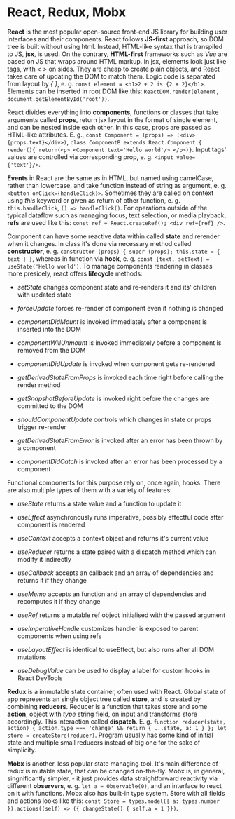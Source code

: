 # React, Redux, Mobx

**React** is the most popular open-source front-end JS library for building user interfaces and their components. React follows **JS-first** approach, so DOM tree is
built without using html. Instead, HTML-like syntax that is transpiled to JS, **jsx**, is used. On the contrary, **HTML-first** frameworks such as _Vue_ are based on
JS that wraps around HTML markup. In jsx, elements look just like tags, with _< >_ on sides. They are cheap to create plain objects, and React takes care of updating
the DOM to match them. Logic code is separated from layout by _{ }_, e. g. `const element = <h1>2 + 2 is {2 + 2}</h1>`. Elements can be inserted in root DOM like this:
`ReactDOM.render(element, document.getElementById('root'))`.

React divides everything into **components**, functions or classes that take arguments called **props**, return jsx layout in the format of single element, and can be
nested inside each other. In this case, props are passed as HTML-like attributes. E. g.,
`const Component = (props) => (<div>{props.text}</div>)`, `class ComponentB extends React.Component { render(){ return(<p> <Component text='Hello world'/> </p>)}`.
Input tags' values are controlled via corresponding prop, e. g. `<input value={'text'}/>`.

**Events** in React are the same as in HTML, but named using camelCase, rather than lowercase, and take function instead of string as argument, e. g.  
`<button onClick={handleClick}>`. Sometimes they are called on context using _this_ keyword or given as return of other function, e. g. `this.handleClick`,
`() => handleClick()`. For operations outside of the typical dataflow such as managing focus, text selection, or media playback, **refs** are used like this:
`const ref = React.createRef(); <div ref={ref} />`.

Component can have some reactive data within called **state** and rerender when it changes. In class it's done via necessary method called **constructor**, e. g.
`constructor (props) { super (props); this.state = { text } }`, whereas in function via **hook**, e. g. `const [text, setText] = useState('Hello world')`. To manage
components rendering in classes more presicely, react offers **lifecycle** methods:

- _setState_ changes component state and re-renders it and its' children with updated state

- _forceUpdate_ forces re-render of component even if nothing is changed

- _componentDidMount_ is invoked immediately after a component is inserted into the DOM

- _componentWillUnmount_ is invoked immediately before a component is removed from the DOM

- _componentDidUpdate_ is invoked when component gets re-rendered

- _getDerivedStateFromProps_ is invoked each time right before calling the render method

- _getSnapshotBeforeUpdate_ is invoked right before the changes are committed to the DOM

- _shouldComponentUpdate_ controls which changes in state or props trigger re-render

- _getDerivedStateFromError_ is invoked after an error has been thrown by a component

- _componentDidCatch_ is invoked after an error has been processed by a component

Functional components for this purpose rely on, once again, hooks. There are also multiple types of them with a variety of features:

- _useState_ returns a state value and a function to update it

- _useEffect_ asynchronously runs imperative, possibly effectful code after component is rendered

- _useContext_ accepts a context object and returns it's current value

- _useReducer_ returns a state paired with a dispatch method which can modify it indirectly
- _useCallback_ accepts an callback and an array of dependencies and returns it if they change

- _useMemo_ accepts an function and an array of dependencies and recomputes it if they change

- _useRef_ returns a mutable ref object initialised with the passed argument

- _useImperativeHandle_ customizes handler is exposed to parent components when using refs

- _useLayoutEffect_ is identical to useEffect, but also runs after all DOM mutations

- _useDebugValue_ can be used to display a label for custom hooks in React DevTools

**Redux** is a immutable state container, often used with React. Global state of app represents an single object tree called **store**, and is created by
combining **reducers**. Reducer is a function that takes store and some **action**, object with _type_ string field, on input and transforms store accordingly. This
interaction called **dispatch**. E. g. `function reducer(state, action) { action.type === 'change' && return { ...state, a: 1 } }; let store = createStore(reducer)`.
Program usually has some kind of initial state and multiple small reducers instead of big one for the sake of simplicity.

**Mobx** is another, less popular state managing tool. It's main difference of redux is mutable state, that can be changed on-the-fly. Mobx is, in general,
singnificantly simpler, - it just provides data straightforward reactivity via different **observers**, e. g. `let a = Observable(0)`, and an interface to react on it
with functions. Mobx also has built-in type system. Store with all fields and actions looks like this:
`const Store = types.model({ a: types.number }).actions((self) => ({ changeState() { self.a = 1 }})`.

